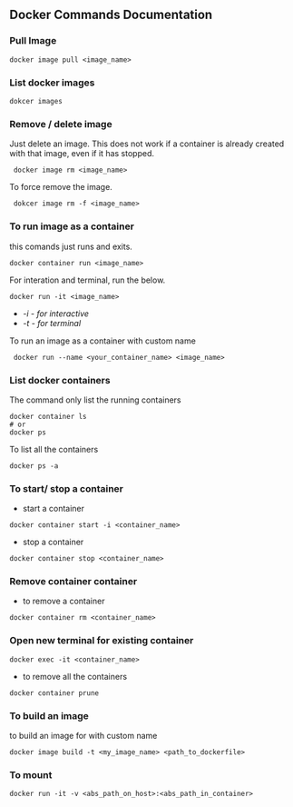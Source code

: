 
##  Docker Commands Documentation

### Pull Image
``docker image pull <image_name>``
### List docker images 
``` dokcer images ```
### Remove / delete image
Just delete an image. This does not work if a container is already created with that image, even if it has stopped.
  
~~~
 docker image rm <image_name>
~~~

To force remove the image.

~~~
 dokcer image rm -f <image_name>
~~~

### To run image as a container
this comands just runs and exits.

~~~
docker container run <image_name>
~~~

For interation and terminal, run the below.
~~~
docker run -it <image_name> 
~~~
- _-i - for interactive_
- _-t - for terminal_

To run an image as a container with custom name

~~~
 docker run --name <your_container_name> <image_name>
~~~

### List docker containers

The command only list the running containers
~~~
docker container ls
# or
docker ps
~~~

To list all the containers 

~~~
docker ps -a
~~~

### To start/ stop a container

- start a container
~~~
docker container start -i <container_name>
~~~
- stop a container
~~~
docker container stop <container_name>
~~~

### Remove container container
- to remove a container

~~~
docker container rm <container_name>
~~~

### Open new terminal for existing container

~~~
docker exec -it <container_name>
~~~

- to remove all the containers

~~~
docker container prune
~~~

### To build an image
to build an image for with custom name

~~~
docker image build -t <my_image_name> <path_to_dockerfile>
~~~

### To mount 

~~~
docker run -it -v <abs_path_on_host>:<abs_path_in_container>
~~~
